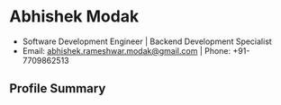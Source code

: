 # Abhishek Modak
- Software Development Engineer | Backend Development Specialist
- Email: abhishek.rameshwar.modak@gmail.com | Phone: +91-7709862513

## Profile Summary
